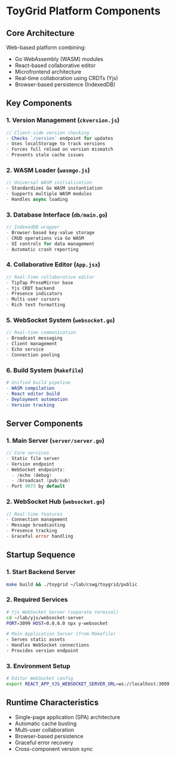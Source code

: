 
# ToyGrid Platform Components

## Core Architecture
Web-based platform combining:
- Go WebAssembly (WASM) modules
- React-based collaborative editor
- Microfrontend architecture
- Real-time collaboration using CRDTs (Yjs)
- Browser-based persistence (IndexedDB)

## Key Components

### 1. Version Management (`ckversion.js`)
```javascript
// Client-side version checking
- Checks `/version` endpoint for updates
- Uses localStorage to track versions
- Forces full reload on version mismatch
- Prevents stale cache issues
```

### 2. WASM Loader (`wasmgo.js`)
```javascript
// Universal WASM initialization
- Standardizes Go WASM instantiation
- Supports multiple WASM modules
- Handles async loading
```

### 3. Database Interface (`db/main.go`)
```go
// IndexedDB wrapper
- Browser-based key-value storage
- CRUD operations via Go WASM
- UI controls for data management
- Automatic crash reporting
```

### 4. Collaborative Editor (`App.jsx`)
```jsx
// Real-time collaborative editor
- TipTap ProseMirror base
- Yjs CRDT backend
- Presence indicators
- Multi-user cursors
- Rich text formatting
```

### 5. WebSocket System (`websocket.go`)
```go
// Real-time communication
- Broadcast messaging
- Client management
- Echo service
- Connection pooling
```

### 6. Build System (`Makefile`)
```makefile
# Unified build pipeline
- WASM compilation
- React editor build
- Deployment automation
- Version tracking
```

## Server Components

### 1. Main Server (`server/server.go`)
```go
// Core services
- Static file server
- Version endpoint
- WebSocket endpoints:
  - /echo (debug)
  - /broadcast (pub/sub)
- Port 9073 by default
```

### 2. WebSocket Hub (`websocket.go`)
```go
// Real-time features
- Connection management
- Message broadcasting
- Presence tracking
- Graceful error handling
```

## Startup Sequence

### 1. Start Backend Server
```bash
make build && ./toygrid ~/lab/cswg/toygrid/public
```

### 2. Required Services
```bash
# Yjs WebSocket Server (separate terminal)
cd ~/lab/yjs/websocket-server
PORT=3099 HOST=0.0.0.0 npx y-websocket

# Main Application Server (from Makefile)
- Serves static assets
- Handles WebSocket connections
- Provides version endpoint
```

### 3. Environment Setup
```bash
# Editor WebSocket config
export REACT_APP_YJS_WEBSOCKET_SERVER_URL=ws://localhost:3099
```

## Runtime Characteristics
- Single-page application (SPA) architecture
- Automatic cache busting
- Multi-user collaboration
- Browser-based persistence
- Graceful error recovery
- Cross-component version sync
